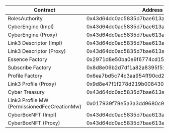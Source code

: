 | Contract                                     | Address                                    | Etherscan                                                                       |
| -------------------------------------------- | ------------------------------------------ | ------------------------------------------------------------------------------- |
| RolesAuthority                               | 0x43d64dc0ac5835d7bae613ac716844c8d64539e8 | https://rinkeby.etherscan.io/address/0x43d64dc0ac5835d7bae613ac716844c8d64539e8 |
| CyberEngine (Impl)                           | 0x43d64dc0ac5835d7bae613ac716844c8d64539e8 | https://rinkeby.etherscan.io/address/0x43d64dc0ac5835d7bae613ac716844c8d64539e8 |
| CyberEngine (Proxy)                          | 0x43d64dc0ac5835d7bae613ac716844c8d64539e8 | https://rinkeby.etherscan.io/address/0x43d64dc0ac5835d7bae613ac716844c8d64539e8 |
| Link3 Descriptor (Impl)                      | 0x43d64dc0ac5835d7bae613ac716844c8d64539e8 | https://rinkeby.etherscan.io/address/0x43d64dc0ac5835d7bae613ac716844c8d64539e8 |
| Link3 Descriptor (Proxy)                     | 0x43d64dc0ac5835d7bae613ac716844c8d64539e8 | https://rinkeby.etherscan.io/address/0x43d64dc0ac5835d7bae613ac716844c8d64539e8 |
| Essence Factory                              | 0x2971d8e50ba0e9f6774cd158e6ee721f2b6a08cc | https://rinkeby.etherscan.io/address/0x2971d8e50ba0e9f6774cd158e6ee721f2b6a08cc |
| Subscribe Factory                            | 0x8d8e06b2d7df1a82a8395f51f16cc59ac1eec97e | https://rinkeby.etherscan.io/address/0x8d8e06b2d7df1a82a8395f51f16cc59ac1eec97e |
| Profile Factory                              | 0x6ea7bd5c74c3aa954ff90cd2c29686e5edb1c459 | https://rinkeby.etherscan.io/address/0x6ea7bd5c74c3aa954ff90cd2c29686e5edb1c459 |
| Link3 Profile (Proxy)                        | 0x9d8e47f1f278d219b0084304198aae6bda55bfe9 | https://rinkeby.etherscan.io/address/0x9d8e47f1f278d219b0084304198aae6bda55bfe9 |
| Cyber Treasury                               | 0x43d64dc0ac5835d7bae613ac716844c8d64539e8 | https://rinkeby.etherscan.io/address/0x43d64dc0ac5835d7bae613ac716844c8d64539e8 |
| Link3 Profile MW (PermissionedFeeCreationMw) | 0x017939f79e5a3a3dd9680c9e77d0236b6db0b95a | https://rinkeby.etherscan.io/address/0x017939f79e5a3a3dd9680c9e77d0236b6db0b95a |
| CyberBoxNFT (Impl)                           | 0x43d64dc0ac5835d7bae613ac716844c8d64539e8 | https://rinkeby.etherscan.io/address/0x43d64dc0ac5835d7bae613ac716844c8d64539e8 |
| CyberBoxNFT (Proxy)                          | 0x43d64dc0ac5835d7bae613ac716844c8d64539e8 | https://rinkeby.etherscan.io/address/0x43d64dc0ac5835d7bae613ac716844c8d64539e8 |
